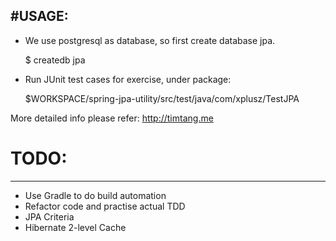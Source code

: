 #USAGE:
---

- We use postgresql as database, so first create database jpa.

    $ createdb jpa

- Run JUnit test cases for exercise, under package:

    $WORKSPACE/spring-jpa-utility/src/test/java/com/xplusz/TestJPA
   
More detailed info please refer: <http://timtang.me>

# TODO:
---

- Use Gradle to do build automation
- Refactor code and practise actual TDD
- JPA Criteria
- Hibernate 2-level Cache
